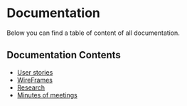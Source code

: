 # Documentation
Below you can find a table of content of all documentation.

## Documentation Contents
- [User stories](https://github.com/ArthurBrouwersSemester3/Documentation/blob/main/User%20stories.md)
- [WireFrames]()
- [Research](https://github.com/ArthurBrouwersSemester3/Documentation/blob/main/ResearchDocuments.md)
- [Minutes of meetings]()
